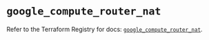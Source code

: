 # `google_compute_router_nat`

Refer to the Terraform Registry for docs: [`google_compute_router_nat`](https://registry.terraform.io/providers/hashicorp/google/6.11.0/docs/resources/compute_router_nat).
